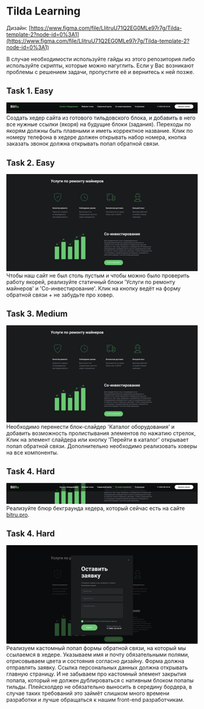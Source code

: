 # Tilda Learning

Дизайн: [https://www.figma.com/file/LIitruU71Q2EG0MLe97r7g/Tilda-template-2?node-id=0%3A1](https://www.figma.com/file/LIitruU71Q2EG0MLe97r7g/Tilda-template-2?node-id=0%3A1)

В случае необходимости используйте гайды из этого репозитория либо используйте скрипты, которые можно нагуглить. Если у Вас возникают проблемы с решением задачи, пропустите её и вернитесь к ней позже.

## Task 1. Easy
![Header](images/header.png?raw=true "Header")
Создать хедер сайта из готового тильдовского блока, и добавить в него все нужные ссылки (якоря) на будущие блоки (задания). Переходы по якорям должны быть плавными и иметь корректное название. Клик по номеру телефона в хедере должен открывать набор номера, кнопка заказать звонок должна открывать попап обратной связи.

## Task 2. Easy
![Static Blocks](images/static-blocks.png?raw=true "Static Blocks")
Чтобы наш сайт не был столь пустым и чтобы можно было проверить работу якорей, реализуйте статичный блоки 'Услуги по ремонту майнеров' и 'Со-инвестирование'. Клик на кнопку ведёт на форму обратной связи + не забудьте про ховер.

## Task 3. Medium
![Slider](images/static-blocks.png?raw=true "Slider")
Необходимо перенести блок-слайдер 'Каталог оборудования' и добавить возможность пролистывания элементов по нажатию стрелок, Клик на элемент слайдера или кнопку 'Перейти в каталог' открывает попап обратной связи. Дополнительно необходимо реализовать ховеры на все компоненты.

## Task 4. Hard
![Blur](images/blur.png?raw=true "Blur")
Реализуйте блюр бекграунда хедера, который сейчас есть на сайте [bitru.pro](https://bitru.pro).

## Task 4. Hard
![Popup](images/popup.png?raw=true "Popup")
Реализуем кастомный попап формы обратной связи, на который мы ссылаемся в хедере. Указываем имя и почту обязательными полями, отрисовываем цвета и состояния согласно дизайну. Форма должна отправлять заявку. Ссылка персональных данных должна открывать главную страницу. И не забываем про кастомный элемент закрытия попапа, который не должен дублироваться с нативным блоком попапы тильды. Плейсхолдер не обязательно выносить в середину бордера, в случае таких требований это займёт слишком много времени разработки и лучше обращаться к нашим front-end разработчикам.
